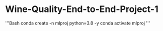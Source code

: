 # Wine-Quality-End-to-End-Project-1

'''Bash
conda create -n mlproj python=3.8 -y
conda activate mlproj
'''




